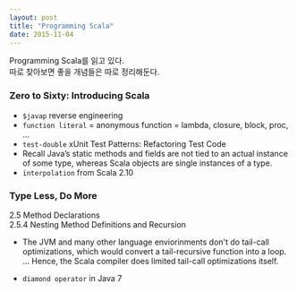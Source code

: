 ```yaml
---
layout: post
title: "Programming Scala"
date: 2015-11-04
---
```


Programming Scala를 읽고 있다.   
따로 찾아보면 좋을 개념들은 따로 정리해둔다.

### Zero to Sixty: Introducing Scala

- `$javap` reverse engineering
- `function literal` = anonymous function = lambda, closure, block, proc, ...
- `test-double` xUnit Test Patterns: Refactoring Test Code
- Recall Java’s static methods and fields are not tied to an actual instance of some type, whereas Scala objects are single instances of a type.
- `interpolation` from Scala 2.10

### Type Less, Do More
2.5 Method Declarations   
2.5.4 Nesting Method Definitions and Recursion

- The JVM and many other language enviorinments don't do tail-call optimizations, which would convert a tail-recursive function into a loop. ... Hence, the Scala compiler does limited tail-call optimizations itself.

- `diamond operator` in Java 7
